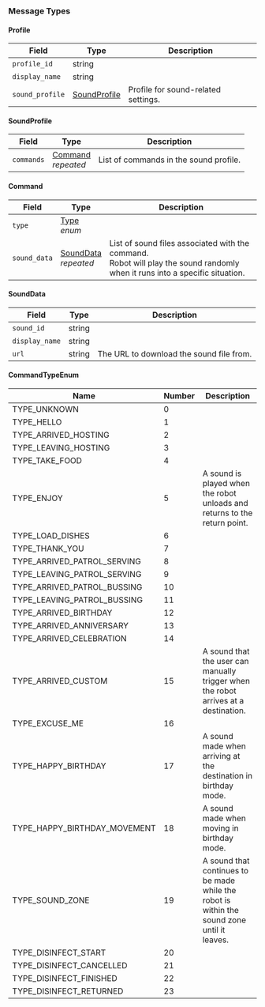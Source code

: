 ### Message Types

#### Profile
| Field           | Type                           | Description                   |
|-----------------|--------------------------------|-------------------------------|
| `profile_id`    | string                         |                               |
| `display_name`  | string                         |                               |
| `sound_profile` | [SoundProfile](#soundprofile)  | Profile for sound-related settings. |

#### SoundProfile
| Field      | Type                           | Description                              |
|------------|--------------------------------|------------------------------------------|
| `commands` | [Command](#command)<br>*repeated* | List of commands in the sound profile.|

#### Command
| Field         | Type                                   | Description             |
|---------------|----------------------------------------|-------------------------|
| `type`        | [Type](#commandtypeenum)<br>*enum*     |                         |
| `sound_data`  | [SoundData](#sounddata)<br>*repeated*  | List of sound files associated with the command. <br> Robot will play the sound randomly when it runs into a specific situation. |

#### SoundData
| Field          | Type   | Description                              |
|----------------|--------|------------------------------------------|
| `sound_id`     | string |        |
| `display_name` | string |        |
| `url`          | string | The URL to download the sound file from. |

#### CommandTypeEnum
| Name                          | Number | Description                 |
|-------------------------------|--------|-----------------------------|
| TYPE_UNKNOWN                 | 0      |                              |
| TYPE_HELLO                   | 1      |                              |
| TYPE_ARRIVED_HOSTING         | 2      |                              |
| TYPE_LEAVING_HOSTING         | 3      |                              |
| TYPE_TAKE_FOOD               | 4      |                              |
| TYPE_ENJOY                   | 5      | A sound is played when the robot unloads and returns to the return point.                        |
| TYPE_LOAD_DISHES             | 6      |                              |
| TYPE_THANK_YOU               | 7      |                              |
| TYPE_ARRIVED_PATROL_SERVING  | 8      |                              |
| TYPE_LEAVING_PATROL_SERVING  | 9      |                              |
| TYPE_ARRIVED_PATROL_BUSSING  | 10     |                              |
| TYPE_LEAVING_PATROL_BUSSING  | 11     |                              |
| TYPE_ARRIVED_BIRTHDAY        | 12     |                              |
| TYPE_ARRIVED_ANNIVERSARY     | 13     |                              |
| TYPE_ARRIVED_CELEBRATION     | 14     |                              |
| TYPE_ARRIVED_CUSTOM          | 15     | A sound that the user can manually trigger when the robot arrives at a destination.              |
| TYPE_EXCUSE_ME               | 16     |                              |
| TYPE_HAPPY_BIRTHDAY          | 17     | A sound made when arriving at the destination in birthday mode.|
| TYPE_HAPPY_BIRTHDAY_MOVEMENT | 18     | A sound made when moving in birthday mode.                    |
| TYPE_SOUND_ZONE              | 19     | A sound that continues to be made while the robot is within the sound zone until it leaves.      |
| TYPE_DISINFECT_START         | 20     |                              |
| TYPE_DISINFECT_CANCELLED     | 21     |                              |
| TYPE_DISINFECT_FINISHED      | 22     |                              |
| TYPE_DISINFECT_RETURNED      | 23     |                              |
